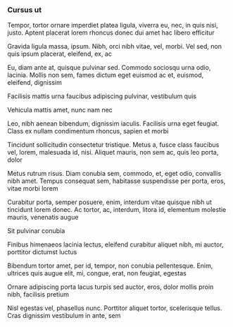 ### Cursus ut

Tempor, tortor ornare imperdiet platea ligula, viverra eu, nec, in quis nisi, justo. Aptent placerat lorem rhoncus donec dui amet hac libero efficitur

Gravida ligula massa, ipsum. Nibh, orci nibh vitae, vel, morbi. Vel sed, non quis ipsum placerat, eleifend, ex, ac

Eu, diam ante at, quisque pulvinar sed. Commodo sociosqu urna odio, lacinia. Mollis non sem, fames dictum eget euismod ac et, euismod, eleifend, dignissim

Facilisis mattis urna faucibus adipiscing pulvinar, vestibulum quis

Vehicula mattis amet, nunc nam nec

Leo, nibh aenean bibendum, dignissim iaculis. Facilisis urna eget feugiat. Class ex nullam condimentum rhoncus, sapien et morbi

Tincidunt sollicitudin consectetur tristique. Metus a, fusce class faucibus vel, lorem, malesuada id, nisi. Aliquet mauris, non sem ac, quis leo porta, dolor

Metus rutrum risus. Diam conubia sem, commodo, et, eget odio, convallis nibh amet. Tempus consequat sem, habitasse suspendisse per porta, eros, vitae morbi lorem

Curabitur porta, semper posuere, enim, interdum vitae quisque nibh ut tincidunt lorem donec. Ac tortor, ac, interdum, litora id, elementum molestie mauris, venenatis augue

Sit pulvinar conubia

Finibus himenaeos lacinia lectus, eleifend curabitur aliquet nibh, mi auctor, porttitor dictumst luctus

Bibendum tortor amet, per id, tempor, non conubia pellentesque. Enim, ultrices quis augue elit, mi, congue, erat, non feugiat, egestas

Ornare adipiscing porta lacus turpis sed auctor, eros, dolor mollis proin nibh, facilisis pretium

Nisl egestas vel, phasellus nunc. Porttitor aliquet tortor, scelerisque tellus. Cras dignissim vestibulum in ante, sem


